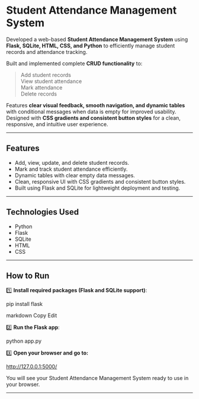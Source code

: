 # Student Attendance Management System

Developed a web-based **Student Attendance Management System** using **Flask, SQLite, HTML, CSS, and Python** to efficiently manage student records and attendance tracking.

Built and implemented complete **CRUD functionality** to:
> Add student records  
> View student attendance  
> Mark attendance  
> Delete records

Features **clear visual feedback, smooth navigation, and dynamic tables** with conditional messages when data is empty for improved usability. Designed with **CSS gradients and consistent button styles** for a clean, responsive, and intuitive user experience.

---

## Features

- Add, view, update, and delete student records.
- Mark and track student attendance efficiently.
- Dynamic tables with clear empty data messages.
- Clean, responsive UI with CSS gradients and consistent button styles.
- Built using Flask and SQLite for lightweight deployment and testing.

---

## Technologies Used

- Python
- Flask
- SQLite
- HTML
- CSS

---

## How to Run

1️⃣ **Install required packages (Flask and SQLite support)**:

pip install flask

markdown
Copy
Edit

2️⃣ **Run the Flask app**:

python app.py


3️⃣ **Open your browser and go to:**

http://127.0.0.1:5000/

You will see your Student Attendance Management System ready to use in your browser.

---


